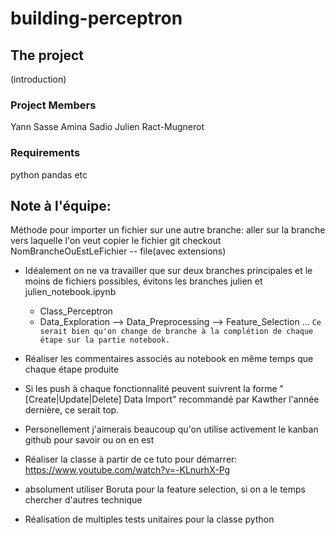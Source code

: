 # building-perceptron
## The project
 (introduction)

### Project Members
Yann Sasse
Amina Sadio
Julien Ract-Mugnerot

### Requirements

python pandas etc







## Note à l'équipe:

Méthode pour importer un fichier sur une autre branche:
aller sur la branche vers laquelle l'on veut copier le fichier
git checkout NomBrancheOuEstLeFichier -- file(avec extensions)



- Idéalement on ne va travailler que sur deux branches principales et le moins de fichiers possibles, évitons les branches julien et julien_notebook.ipynb
  - Class_Perceptron
  - Data_Exploration --> Data_Preprocessing --> Feature_Selection ...
`Ce serait bien qu'on change de branche à la complétion de chaque étape sur la partie notebook.`


- Réaliser les commentaires associés au notebook en même temps que chaque étape produite
- Si les push à chaque fonctionnalité peuvent suivrent la forme "[Create|Update|Delete] Data Import" recommandé par Kawther l'année dernière, ce serait top.
- Personellement j'aimerais beaucoup qu'on utilise activement le kanban github pour savoir ou on en est
- Réaliser la classe à partir de ce tuto pour démarrer: https://www.youtube.com/watch?v=-KLnurhX-Pg
- absolument utiliser Boruta pour la feature selection, si on a le temps chercher d'autres technique
- Réalisation de multiples tests unitaires pour la classe python
